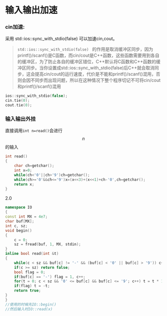 # 输入输出加速

### cin加速:

采用 std::ios::sync_with_stdio(false) 可以加速cin,cout。

>   `std::ios::sync_with_stdio(false) ` 的作用是取消缓冲区同步，因为printf()/scanf()是C函数，而cin/cout是C++函数，这些函数需要用到各自的缓冲区，为了防止各自的缓冲区错位，C++默认将C函数和C++函数的缓冲区同步。当你设置成std::ios::sync_with_stdio(false)后C++就会取消同步，这会提高cin/cout的运行速度，代价是不能和printf()/scanf()混用，否则会因不同步而出现问题，所以在这种情况下整个程序切记不可将cin/cout和printf()/scanf()混用

```cpp
ios::sync_with_stdio(false);
cin.tie(0);
cout.tie(0);
```

### 输入输出外挂

直接调用`int n=read()`会进行$$n$$的输入

```cpp
int read()
{
    char ch=getchar();
    int x=0;
    while(ch<'0'||ch>'9')ch=getchar();
    while(ch>='0'&&ch<='9')x=(x<<3)+(x<<1)+ch-'0',ch=getchar();
    return x;
}
```

2.0

```cpp
namespace IO
{
const int MX = 4e7;
char buf[MX];
int c, sz;
void begin()
{
    c = 0;
    sz = fread(buf, 1, MX, stdin);
}
inline bool read(int &t)
{
    while(c < sz && buf[c] != '-' && (buf[c] < '0' || buf[c] > '9')) c++;
    if(c >= sz) return false;
    bool flag = 0;
    if(buf[c] == '-') flag = 1, c++;
    for(t = 0; c < sz && '0' <= buf[c] && buf[c] <= '9'; c++) t = t * 10 + buf[c] - '0';
    if(flag) t = -t;
    return true;
}
}
//使用的时候先IO::begin()
//然后输入时IO::read(x)
```

